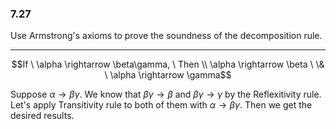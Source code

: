 ### 7.27
Use Armstrong's axioms to prove the soundness of the decomposition rule.

---

$$If \
\alpha \rightarrow \beta\gamma, \ Then \\
\alpha \rightarrow \beta \ \& \ \alpha \rightarrow \gamma$$

Suppose $\alpha \rightarrow \beta\gamma$.
We know that $\beta\gamma \rightarrow \beta$ and $\beta\gamma \rightarrow \gamma$ by the Reflexitivity rule. Let's apply Transitivity rule to both of them with $\alpha \rightarrow \beta\gamma$. Then we get the desired results.